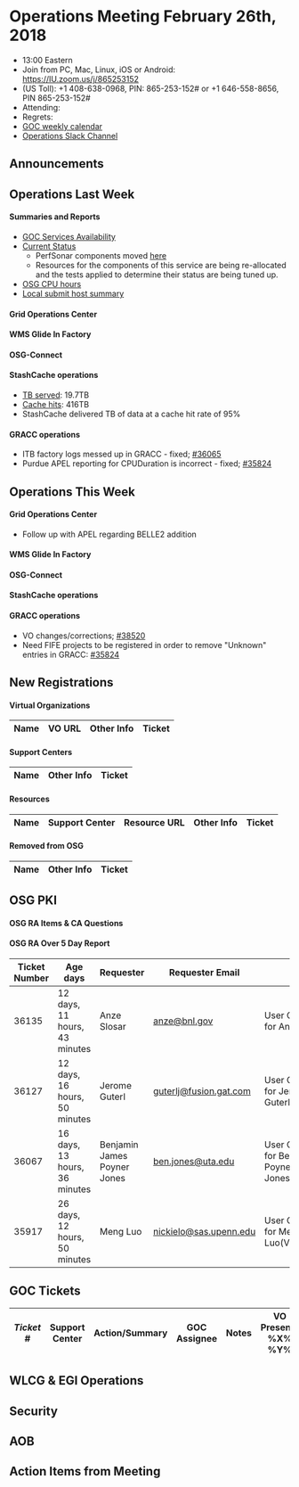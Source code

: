 # Operations Meeting February 26th, 2018
   * 13:00 Eastern 
   * Join from PC, Mac, Linux, iOS or Android: https://IU.zoom.us/j/865253152
   * (US Toll): +1 408-638-0968, PIN: 865-253-152# or +1 646-558-8656, PIN 865-253-152#
   * Attending: 
   * Regrets: 
   * [GOC weekly calendar](http://www.google.com/calendar/embed?src=c1htpcfoe6btrtc7n3uddg8mvs%40group.calendar.google.com&ctz=America/New_York)
   * [Operations Slack Channel](https://opensciencegrid.slack.com/messages/C5GAYBGA0/)

## Announcements
   
## Operations Last Week

#### Summaries and Reports
   * [GOC Services Availability](http://monitor.grid.iu.edu/availability/avail_week_overview.html)
   * [Current Status](http://monitor.grid.iu.edu/availability/production.html)
      * PerfSonar components moved [here](http://monitor.grid.iu.edu/availability/perfsonar.html)
      * Resources for the components of this service are being re-allocated and the tests applied to determine their status are being tuned up.
   * [OSG CPU hours](http://tinyurl.com/mf96b88)
   * [Local submit host summary](http://osg-flock.grid.iu.edu/overview/)
   
#### Grid Operations Center
   
#### WMS Glide In Factory

#### OSG-Connect


#### StashCache operations
   * [TB served](http://tinyurl.com/ydaereyo): 19.7TB
   * [Cache hits](http://tinyurl.com/ydaereyo): 416TB
   * StashCache delivered TB of data at a cache hit rate of 95%
   
####  GRACC operations
   * ITB factory logs messed up in GRACC - fixed; [#36065](https://ticket.opensciencegrid.org/36065)
   * Purdue APEL reporting for CPUDuration is incorrect - fixed; [#35824](https://ticket.opensciencegrid.org/35824)

## Operations This Week
   
#### Grid Operations Center
   * Follow up with APEL regarding BELLE2 addition
      
#### WMS Glide In Factory
   
#### OSG-Connect 
   
#### StashCache operations

#### GRACC operations
   * VO changes/corrections; [#38520](https://ticket.opensciencegrid.org/35820)
   * Need FIFE projects to be registered in order to remove "Unknown" entries in GRACC: [#35824](https://ticket.opensciencegrid.org/35943)

## New Registrations

#### Virtual Organizations
| Name | VO URL | Other Info | Ticket |
| ---- | ------ | ---------- | ------ |


#### Support Centers
| Name | Other Info | Ticket |
| ---- | ---------- | ------ |

#### Resources
| Name | Support Center | Resource URL | Other Info | Ticket |
| ---- | -------------- | ------------ | ---------- | ------ |


#### Removed from OSG
| Name | Other Info | Ticket |
| ---- | ---------- | ------ |

## OSG PKI

#### OSG RA Items & CA Questions

#### OSG RA Over 5 Day Report
| Ticket Number	|Age days	|Requester	|Requester Email		|Request |
| --------- | ------- | --------- | ----------------- | ------ |
| 36135 | 12 days, 11 hours, 43 minutes | Anze Slosar | anze@bnl.gov | User Certificate Request for Anze Slosar(VO:LSST) |
| 36127 | 12 days, 16 hours, 50 minutes | Jerome Guterl | guterlj@fusion.gat.com | User Certificate Request for Jerome Guterl(VO:NERSC) |
| 36067 | 16 days, 13 hours, 36 minutes | Benjamin James Poyner Jones | ben.jones@uta.edu | User Certificate Request for Benjamin James Poyner Jones(VO:IceCube) | 
| 35917 | 26 days, 12 hours, 50 minutes | Meng Luo | nickielo@sas.upenn.edu | User Certificate Request for Meng Luo(VO:snoplus.snolab.ca) |

## GOC Tickets

| *Ticket #* | Support Center | Action/Summary | GOC Assignee | Notes | VO Present? %X% %Y%|
| ---------- | -------------- | -------------- | ------------ | ----- | ------------------ |


## WLCG & EGI Operations

## Security 

## AOB
   
## Action Items from Meeting
   
   
